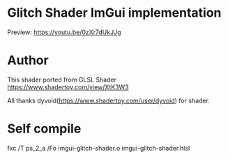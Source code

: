 # Glitch Shader ImGui implementation
Preview: https://youtu.be/0zXr7dUkJJg

# Author
This shader ported from GLSL Shader
https://www.shadertoy.com/view/XtK3W3

All thanks dyvoid(https://www.shadertoy.com/user/dyvoid) for shader.

# Self compile
fxc /T ps_2_a /Fo imgui-glitch-shader.o imgui-glitch-shader.hlsl
